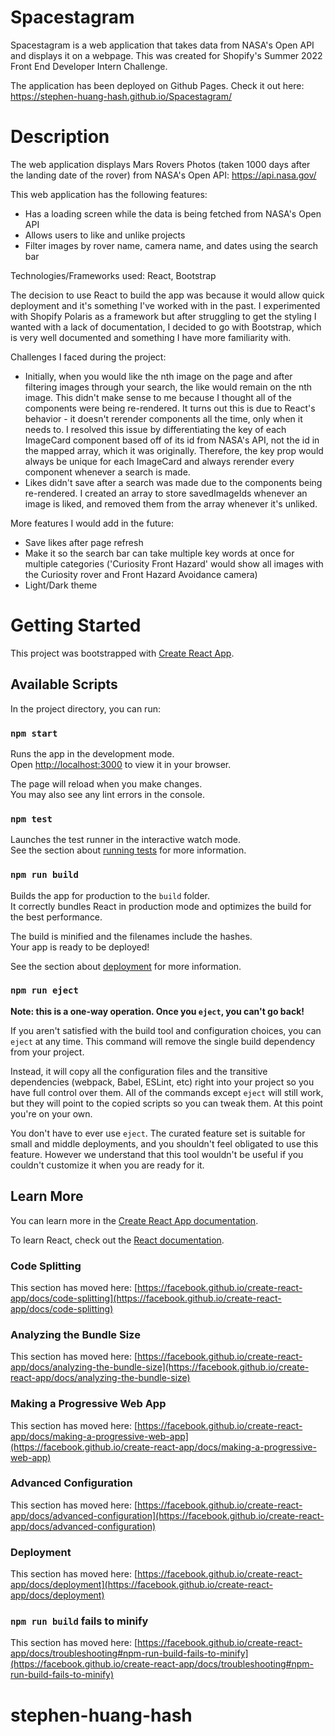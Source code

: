 # Spacestagram
Spacestagram is a web application that takes data from NASA's Open API and displays it on a webpage.
This was created for Shopify's Summer 2022 Front End Developer Intern Challenge.

The application has been deployed on Github Pages. Check it out here: https://stephen-huang-hash.github.io/Spacestagram/

# Description

The web application displays Mars Rovers Photos (taken 1000 days after the landing date of the rover) from NASA's Open API: https://api.nasa.gov/

This web application has the following features:
- Has a loading screen while the data is being fetched from NASA's Open API
- Allows users to like and unlike projects
- Filter images by rover name, camera name, and dates using the search bar

Technologies/Frameworks used:
React, Bootstrap

The decision to use React to build the app was because it would allow quick deployment and it's something I've worked with in the past. I experimented with Shopify Polaris as a framework but after struggling to get the styling I wanted with a lack of documentation, I decided to go with Bootstrap, which is very well documented and something I have more familiarity with.

Challenges I faced during the project:
- Initially, when you would like the nth image on the page and after filtering images through your search, the like would remain on the nth image. This didn't make sense to me because I thought all of the components were being re-rendered. It turns out this is due to React's behavior - it doesn't rerender components all the time, only when it needs to. I resolved this issue by differentiating the key of each ImageCard component based off of its id from NASA's API, not the id in the mapped array, which it was originally. Therefore, the key prop would always be unique for each ImageCard and always rerender every component whenever a search is made.
- Likes didn't save after a search was made due to the components being re-rendered. I created an array to store savedImageIds whenever an image is liked, and removed them from the array whenever it's unliked.

More features I would add in the future:
- Save likes after page refresh
- Make it so the search bar can take multiple key words at once for multiple categories ('Curiosity Front Hazard' would show all images with the Curiosity rover and Front Hazard Avoidance camera)
- Light/Dark theme

# Getting Started

This project was bootstrapped with [Create React App](https://github.com/facebook/create-react-app).

## Available Scripts

In the project directory, you can run:

### `npm start`

Runs the app in the development mode.\
Open [http://localhost:3000](http://localhost:3000) to view it in your browser.

The page will reload when you make changes.\
You may also see any lint errors in the console.

### `npm test`

Launches the test runner in the interactive watch mode.\
See the section about [running tests](https://facebook.github.io/create-react-app/docs/running-tests) for more information.

### `npm run build`

Builds the app for production to the `build` folder.\
It correctly bundles React in production mode and optimizes the build for the best performance.

The build is minified and the filenames include the hashes.\
Your app is ready to be deployed!

See the section about [deployment](https://facebook.github.io/create-react-app/docs/deployment) for more information.

### `npm run eject`

**Note: this is a one-way operation. Once you `eject`, you can't go back!**

If you aren't satisfied with the build tool and configuration choices, you can `eject` at any time. This command will remove the single build dependency from your project.

Instead, it will copy all the configuration files and the transitive dependencies (webpack, Babel, ESLint, etc) right into your project so you have full control over them. All of the commands except `eject` will still work, but they will point to the copied scripts so you can tweak them. At this point you're on your own.

You don't have to ever use `eject`. The curated feature set is suitable for small and middle deployments, and you shouldn't feel obligated to use this feature. However we understand that this tool wouldn't be useful if you couldn't customize it when you are ready for it.

## Learn More

You can learn more in the [Create React App documentation](https://facebook.github.io/create-react-app/docs/getting-started).

To learn React, check out the [React documentation](https://reactjs.org/).

### Code Splitting

This section has moved here: [https://facebook.github.io/create-react-app/docs/code-splitting](https://facebook.github.io/create-react-app/docs/code-splitting)

### Analyzing the Bundle Size

This section has moved here: [https://facebook.github.io/create-react-app/docs/analyzing-the-bundle-size](https://facebook.github.io/create-react-app/docs/analyzing-the-bundle-size)

### Making a Progressive Web App

This section has moved here: [https://facebook.github.io/create-react-app/docs/making-a-progressive-web-app](https://facebook.github.io/create-react-app/docs/making-a-progressive-web-app)

### Advanced Configuration

This section has moved here: [https://facebook.github.io/create-react-app/docs/advanced-configuration](https://facebook.github.io/create-react-app/docs/advanced-configuration)

### Deployment

This section has moved here: [https://facebook.github.io/create-react-app/docs/deployment](https://facebook.github.io/create-react-app/docs/deployment)

### `npm run build` fails to minify

This section has moved here: [https://facebook.github.io/create-react-app/docs/troubleshooting#npm-run-build-fails-to-minify](https://facebook.github.io/create-react-app/docs/troubleshooting#npm-run-build-fails-to-minify)
# stephen-huang-hash
